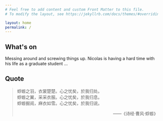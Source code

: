 ```yaml
---
# Feel free to add content and custom Front Matter to this file.
# To modify the layout, see https://jekyllrb.com/docs/themes/#overriding-theme-defaults

layout: home
permalink: /
---
```


<h2>What's on</h2>
<p>Messing around and screwing things up. Nicolas is having a hard time with his life as a graduate student &hellip;</p>
<h2>Quote</h2>
<blockquote><p>蜉蝣之羽，衣裳楚楚。心之忧矣，於我归处。<br/>
蜉蝣之翼，采采衣服。心之忧矣，於我归息。<br/>
蜉蝣掘阅，麻衣如雪。心之忧矣，於我归说。</p>
<p style="text-align:right">——《诗经·曹风·蜉蝣》</p></blockquote>
